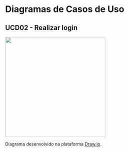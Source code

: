 # Diagramas de Casos de Uso

## UCD02 - Realizar login
<div class="toolgrid">
	<div>
        <img height="320px" src="../../../img/diagramas-casos-uso/uc02.png"> 
    </div>
</div>
<p align="justify">Diagrama desenvolvido na plataforma <a href = "https://app.diagrams.net/">Draw.io</a>.</p>